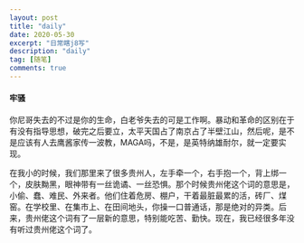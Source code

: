 ```yaml
---
layout: post
title: "daily"
date: 2020-05-30
excerpt: "日常瞎j8写"
description: "daily"
tag: [随笔]
comments: true
---
```


####  牢骚

你尼哥失去的不过是你的生命，白老爷失去的可是工作啊。暴动和革命的区别在于有没有指导思想，破完之后要立，太平天国占了南京占了半壁江山，然后呢，是不是应该有人去鹰酱家传一波教，MAGA吗，不是，是英特纳雄耐尔，就一定要实现。

在我小的时候，我们那里来了很多贵州人，左手牵一个，右手抱一个，背上绑一个，皮肤黝黑，眼神带有一丝诡谲、一丝恐惧。那个时候贵州佬这个词的意思是，小偷、蠢、难民、外来者。他们住着危房、棚户，干着最脏最累的活，砖厂、煤窑。在学校里、在集市上、在田间地头，你操一口普通话，那是绝对的异类。后来，贵州佬这个词有了一层新的意思，特别能吃苦、勤快。现在，我已经很多年没有听过贵州佬这个词了。

